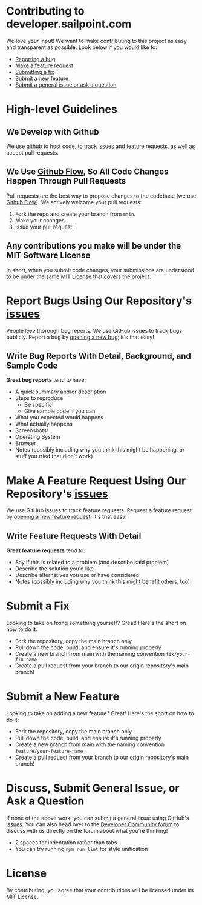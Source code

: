 # Contributing to developer.sailpoint.com

We love your input! We want to make contributing to this project as easy and
transparent as possible. Look below if you would like to:

- [Reporting a bug](#report-bugs-using-our-repositorys-issueshttpsgithubcomsailpoint-ossdevelopersailpointcomissues)
- [Make a feature request](#make-a-feature-request-using-our-repositorys-issueshttpsgithubcomsailpoint-ossdevelopersailpointcomissues)
- [Submitting a fix](#submit-a-fix)
- [Submit a new feature](#submit-a-new-feature)
- [Submit a general issue or ask a question](#discuss-submit-general-issue-or-ask-a-question)

# High-level Guidelines

## We Develop with Github

We use github to host code, to track issues and feature requests, as well as
accept pull requests.

## We Use [Github Flow](https://docs.github.com/en/get-started/quickstart/github-flow), So All Code Changes Happen Through Pull Requests

Pull requests are the best way to propose changes to the codebase (we use
[Github Flow](https://docs.github.com/en/get-started/quickstart/github-flow)).
We actively welcome your pull requests:

1. Fork the repo and create your branch from `main`.
2. Make your changes.
3. Issue your pull request!

## Any contributions you make will be under the MIT Software License

In short, when you submit code changes, your submissions are understood to be
under the same [MIT License](http://choosealicense.com/licenses/mit/) that
covers the project.

# Report Bugs Using Our Repository's [issues](https://github.com/sailpoint-oss/developer.sailpoint.com/issues)

People _love_ thorough bug reports. We use GitHub issues to track bugs publicly.
Report a bug by
[opening a new bug](https://github.com/sailpoint-oss/developer.sailpoint.com/issues/new?assignees=&labels=&template=bug-report.md&title=%5BBug%5D+Your+Bug+Report+Here);
it's that easy!

## Write Bug Reports With Detail, Background, and Sample Code

**Great bug reports** tend to have:

- A quick summary and/or description
- Steps to reproduce
  - Be specific!
  - Give sample code if you can.
- What you expected would happens
- What actually happens
- Screenshots!
- Operating System
- Browser
- Notes (possibly including why you think this might be happening, or stuff you
  tried that didn't work)

# Make A Feature Request Using Our Repository's [issues](https://github.com/sailpoint-oss/developer.sailpoint.com/issues)

We use GitHub issues to track feature requests. Request a feature request by
[opening a new feature request](https://github.com/sailpoint-oss/developer.sailpoint.com/issues/new?assignees=&labels=&template=feature-request.md&title=%5BFeature%5D+Your+Feature+Request+Here);
it's that easy!

## Write Feature Requests With Detail

**Great feature requests** tend to:

- Say if this is related to a problem (and describe said problem)
- Describe the solution you'd like
- Describe alternatives you use or have considered
- Notes (possibly including why you think this might benefit others, too)

# Submit a Fix

Looking to take on fixing something yourself? Great! Here's the short on how to
do it:

- Fork the repository, copy the main branch only
- Pull down the code, build, and ensure it's running properly
- Create a new branch from main with the naming convention `fix/your-fix-name`
- Create a pull request from your branch to our origin repository's main branch!

# Submit a New Feature

Looking to take on adding a new feature? Great! Here's the short on how to do
it:

- Fork the repository, copy the main branch only
- Pull down the code, build, and ensure it's running properly
- Create a new branch from main with the naming convention
  `feature/your-feature-name`
- Create a pull request from your branch to our origin repository's main branch!

# Discuss, Submit General Issue, or Ask a Question

If none of the above work, you can submit a general issue using GitHub's
[issues](https://github.com/sailpoint-oss/developer.sailpoint.com/issues). You
can also head over to the
[Developer Community forum](https://developer.sailpoint.com/discuss) to discuss
with us directly on the forum about what you're thinking!

- 2 spaces for indentation rather than tabs
- You can try running `npm run lint` for style unification

# License

By contributing, you agree that your contributions will be licensed under its
MIT License.
